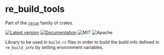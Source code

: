 # re_build_tools

Part of the [`rerun`](https://github.com/rerun-io/rerun) family of crates.

[![Latest version](https://img.shields.io/crates/v/re_build_tools.svg)](https://crates.io/crates/re_build_tools)
[![Documentation](https://docs.rs/re_build_tools/badge.svg)](https://docs.rs/re_build_tools)
![MIT](https://img.shields.io/badge/license-MIT-blue.svg)
![Apache](https://img.shields.io/badge/license-Apache-blue.svg)

Library to be used in `build.rs` files in order to build the build info defined in `re_build_info` by setting environment variables.
